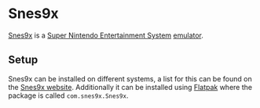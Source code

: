 # Snes9x

[Snes9x](http://www.snes9x.com/) is a [Super Nintendo Entertainment System](/wiki/games.md)
[emulator](/wiki/games/emulators.md).

## Setup

Snes9x can be installed on different systems, a list for this can be found on
the [Snes9x website](http://www.snes9x.com/).
Additionally it can be installed using [Flatpak](/wiki/linux/flatpak.md) where the
package is called `com.snes9x.Snes9x`.
